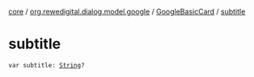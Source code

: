 [core](../../index.md) / [org.rewedigital.dialog.model.google](../index.md) / [GoogleBasicCard](index.md) / [subtitle](./subtitle.md)

# subtitle

`var subtitle: `[`String`](https://kotlinlang.org/api/latest/jvm/stdlib/kotlin/-string/index.html)`?`
